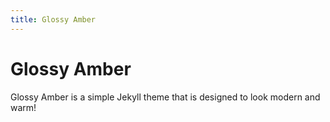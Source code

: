 ```yaml
---
title: Glossy Amber
---
```


# Glossy Amber
Glossy Amber is a simple Jekyll theme that is designed to look modern and warm!
